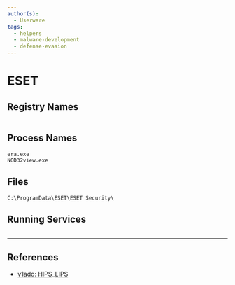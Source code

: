 ```yaml
---
author(s):
  - Userware
tags:
  - helpers
  - malware-development
  - defense-evasion
---
```

# ESET

## Registry Names

```

```

## Process Names

```
era.exe
NOD32view.exe
```

## Files

```
C:\ProgramData\ESET\ESET Security\
```

## Running Services

```

```

---
## References

- [v1ado: HIPS_LIPS](https://github.com/v1ado/HIPS_LIPS)